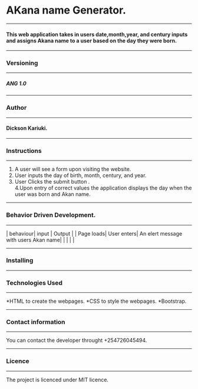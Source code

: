 # AKana name Generator.

---

#### This web application takes in users date,month,year, and century inputs and assigns Akana name to a user based on the day they were born.

---

### Versioning

---

##### ANG 1.0

---

### Author

---

#### Dickson Kariuki.

---

### Instructions

---

1. A user will see a form upon visiting the website.
2. User inputs the day of birth, month, century, and year.
3. User Clicks the submit button .\
   4.Upon entry of correct values the application displays the day when the user was born and Akan name.

---

### Behavior Driven Development.

---

| behaviour| input | Output |
| Page loads| User enters| An elert message with users Akan name|
| | | |

---

### Installing

---

### Technologies Used

---

*HTML to create the webpages.
*CSS to style the webpages.
\*Bootstrap.

---

### Contact information

---

You can contact the developer throught +254726045494.

---

### Licence

---

The project is licenced under MIT licence.
